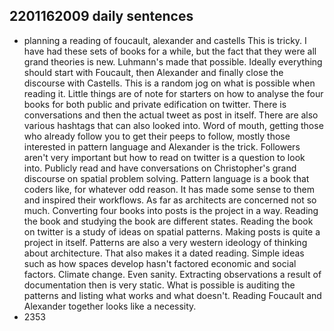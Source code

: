 ## 2201162009 daily sentences

* planning a reading of foucault, alexander and castells
This is tricky.
I have had these sets of books for a while, but the fact that they were all grand theories is new.
Luhmann's made that possible.
Ideally everything should start with Foucault, then Alexander and finally close the discourse with Castells.
This is a random jog on what is possible when reading it. 
Little things are of note for starters on how to analyse the four books for both public and private edification on twitter.
There is conversations and then the actual tweet as post in itself.
There are also various hashtags that can also looked into.
Word of mouth, getting those who already follow you to get their peeps to follow, mostly those interested in pattern language and Alexander is the trick.
Followers aren't very important but how to read on twitter is a question to look into.
Publicly read and have conversations on Christopher's grand discourse on spatial problem solving.
Pattern language is a book that coders like, for whatever odd reason.
It has made some sense to them and inspired their workflows.
As far as architects are concerned not so much.
Converting four books into posts is the project in a way.
Reading the book and studying the book are different states.
Reading the book on twitter is a study of ideas on spatial patterns.
Making posts is quite a project in itself.
Patterns are also a very western ideology of thinking about architecture.
That also makes it a dated reading.
Simple ideas such as how spaces develop hasn't factored economic and social factors.
Climate change.
Even sanity. 
Extracting observations a result of documentation then is very static. 
What is possible is auditing the patterns and listing what works and what doesn't.
Reading Foucault and Alexander together looks like a necessity.   
* 2353